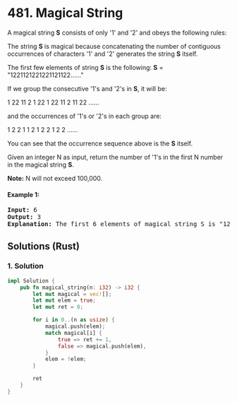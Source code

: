 # 481. Magical String
A magical string **S** consists of only '1' and '2' and obeys the following rules:

The string **S** is magical because concatenating the number of contiguous occurrences of characters '1' and '2' generates the string **S** itself.

The first few elements of string **S** is the following: **S** = "1221121221221121122……"

If we group the consecutive '1's and '2's in **S**, it will be:

1 22 11 2 1 22 1 22 11 2 11 22 ......

and the occurrences of '1's or '2's in each group are:

1 2 2 1 1 2 1 2 2 1 2 2 ......

You can see that the occurrence sequence above is the **S** itself.

Given an integer N as input, return the number of '1's in the first N number in the magical string **S**.

**Note:** N will not exceed 100,000.

#### Example 1:
<pre>
<strong>Input:</strong> 6
<strong>Output:</strong> 3
<strong>Explanation:</strong> The first 6 elements of magical string S is "12211" and it contains three 1's, so return 3.
</pre>

## Solutions (Rust)

### 1. Solution
```Rust
impl Solution {
    pub fn magical_string(n: i32) -> i32 {
        let mut magical = vec![];
        let mut elem = true;
        let mut ret = 0;

        for i in 0..(n as usize) {
            magical.push(elem);
            match magical[i] {
                true => ret += 1,
                false => magical.push(elem),
            }
            elem = !elem;
        }

        ret
    }
}
```
